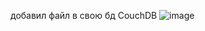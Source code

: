 добавил файл в свою бд CouchDB
![image](https://github.com/turusov/db_hw1/assets/62646493/ab861dd0-59b6-4d7f-a906-e45ee2721801)
